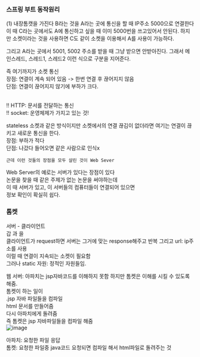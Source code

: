 
###  스프링 부트 동작원리

(1) 내장톰캣을 가진다
B라는 것을 A라는 곳에 통신을 할 때 IP주소 5000으로 연결한다 이 때 C라는 곳에서도 A에 통신하고 싶을 때 이미 5000번을 쓰고있어서 안된다. 하지만 소켓이라는 것을 사용하면
C도 같이 소켓을 이용해서 A를 사용이 가능하다.

그리고 A라는 곳에서 5001, 5002 주소를 받을 때 그냥 받으면
안받아진다. 그래서 메인스레드, 스레드1, 스레드2 이런 식으로
구분을 지어준다.

즉 여기까지가 소켓 통신
<br>장점: 연결이 계속 되어 있음 -> 한번 연결 후 끊어지지 않음
<br>단점: 연결이 끊어지지 않기에 부하가 크다.

<br>!! HTTP: 문서를 전달하는 통신
<br>!! socket: 운영체제가 가지고 있는 것!

stateless
소켓과 같은 방식이지만 소켓에서의 연결 끊김이 없더라면 여기는 연결이 끊키고 새로운 통신을 한다.
<br>장점: 부하가 적다
<br>단점: 나갔다 들어오면 같은 사람으로 인식x 

```
근데 이런 것들의 장점을 모두 살린 것이 Web Sever
```

Web Server의 예로는 서버가 있다는 장점이 있다 <br>
논문을 찾을 때 같은 주제가 없는 논문을 써야하는데<br>
이 때 서버가 있고, 이 서버들의 컴퓨터들이 연결되어 있으면<br> 정보 확인이 확실히 쉽다.<br>
  
### 톰켓  
서버 - 클라이언트  
갑   과    을  
클라이언트가 request하면 서버는 그거에 맞는 response해주고 반복 그리고 url: ip주소를 사용  
이럴 때 연결이 지속되는 소켓이 필요함   
그러나 static 자원: 정적인 자원들임.

웹 서버: 아파치는 jsp자바코드를 이해하지 못함 하지만
톰켓은 이해를 시킬 수 있도록 해줌.  
톰켓이 하는 일이  
.jsp 자바 파일들을 컴파일  
html 문서를 만들어줌   
다시 아파치에게 돌려줌   
즉 톰켓은 jsp 자바파일들을 컴파일 해줌  
![image](https://user-images.githubusercontent.com/80952596/147663785-8d88e4ff-8259-4c6c-95d1-0a0dad4f98a6.png)  

아파치: 요청한 파일 응답  
톰켓: 요청한 파일중 java코드 요청되면 컴파일 해서
html파일로 돌려주는 것
  
